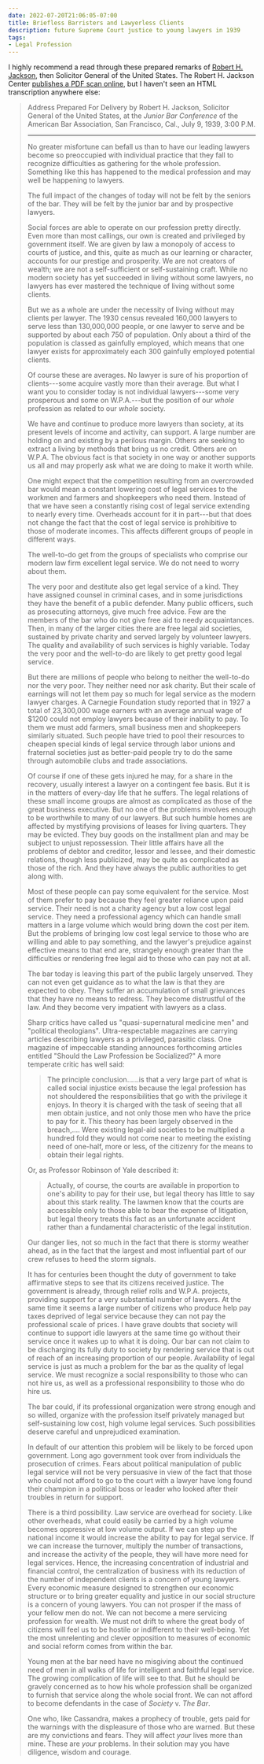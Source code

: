 ```yaml
---
date: 2022-07-20T21:06:05-07:00
title: Briefless Barristers and Lawyerless Clients
description: future Supreme Court justice to young lawyers in 1939
tags:
- Legal Profession
---
```


I highly recommend a read through these prepared remarks of [Robert H. Jackson](https://en.wikipedia.org/wiki/Robert_H._Jackson), then Solicitor General of the United States.  The Robert H. Jackson Center [publishes a PDF scan online](https://www.roberthjackson.org/speech-and-writing/briefless-barristers-and-lawyerless-clients/), but I haven't seen an HTML transcription anywhere else:

> Address Prepared For Delivery by Robert H. Jackson, Solicitor General of the United States, at the _Junior Bar Conference_ of the American Bar Association, San Francisco, Cal., July 9, 1939, 3:00 P.M.
>
> ---
>
> No greater misfortune can befall us than to have our leading lawyers become so preoccupied with individual practice that they fall to recognize difficulties as gathering for the whole profession.  Something like this has happened to the medical profession and may well be happening to lawyers.
>
> The full impact of the changes of today will not be felt by the seniors of the bar.  They will be felt by the junior bar and by prospective lawyers.
>
> Social forces are able to operate on our profession pretty directly.  Even more than most callings, our own is created and privileged by government itself.  We are given by law a monopoly of access to courts of justice, and this, quite as much as our learning or character, accounts for our prestige and prosperity.  We are not creators of wealth;  we are not a self-sufficient or self-sustaining craft.  While no modern society has yet succeeded in living without some lawyers, no lawyers has ever mastered the technique of living without some clients.
>
> But we as a whole are under the necessity of living without may clients per lawyer.  The 1930 census revealed 160,000 lawyers to serve less than 130,000,000 people, or one lawyer to serve and be supported by about each 750 of population.  Only about a third of the population is classed as gainfully employed, which means that one lawyer exists for approximately each 300 gainfully employed potential clients.
>
> Of course these are averages.  No lawyer is sure of his proportion of clients---some acquire vastly more than their average.  But what I want you to consider today is not individual lawyers---some very prosperous and some on W.P.A.---but the position of our _whole_ profession as related to our _whole_ society.
>
> We have and continue to produce more lawyers than society, at its present levels of income and activity, can support.  A large number are holding on and existing by a perilous margin.  Others are seeking to extract a living by methods that bring us no credit.  Others are on W.P.A.  The obvious fact is that society in one way or another supports us all and may properly ask what we are doing to make it worth while.
>
> One might expect that the competition resulting from an overcrowded bar would mean a constant lowering cost of legal services to the workmen and farmers and shopkeepers who need them.  Instead of that we have seen a constantly rising cost of legal service extending to nearly every time.  Overheads account for it in part---but that does not change the fact that the cost of legal service is prohibitive to those of moderate incomes.  This affects different groups of people in different ways.
>
> The well-to-do get from the groups of specialists who comprise our modern law firm excellent legal service.  We do not need to worry about them.
>
> The very poor and destitute also get legal service of a kind.  They have assigned counsel in criminal cases, and in some jurisdictions they have the benefit of a public defender.  Many public officers, such as prosecuting attorneys, give much free advice.  Few are the members of the bar who do not give free aid to needy acquaintances.  Then, in many of the larger cities there are free legal aid societies, sustained by private charity and served largely by volunteer lawyers.  The quality and availability of such services is highly variable.  Today the very poor and the well-to-do are likely to get pretty good legal service.
>
> But there are millions of people who belong to neither the well-to-do nor the very poor.  They neither need nor ask charity.  But their scale of earnings will not let them pay so much for legal service as the modern lawyer charges.  A Carnegie Foundation study reported that in 1927 a total of 23,300,000 wage earners with an average annual wage of $1200 could not employ lawyers because of their inability to pay.  To them we must add farmers, small business men and shopkeepers similarly situated.  Such people have tried to pool their resources to cheapen special kinds of legal service through labor unions and fraternal societies just as better-paid people try to do the same through automobile clubs and trade associations.
>
> Of course if one of these gets injured he may, for a share in the recovery, usually interest a lawyer on a contingent fee basis.  But it is in the matters of every-day life that he suffers.  The legal relations of these small income groups are almost as complicated as those of the great business executive.  But no one of the problems involves enough to be worthwhile to many of our lawyers.  But such humble homes are affected by mystifying provisions of leases for living quarters.  They may be evicted.  They buy goods on the installment plan and may be subject to unjust repossession.  Their little affairs have all the problems of debtor and creditor, lessor and lessee, and their domestic relations, though less publicized, may be quite as complicated as those of the rich.  And they have always the public authorities to get along with.
>
> Most of these people can pay some equivalent for the service.  Most of them prefer to pay because they feel greater reliance upon paid service.  Their need is not a charity agency but a low cost legal service.  They need a professional agency which can handle small matters in a large volume which would bring down the cost per item.  But the problems of bringing low cost legal service to those who are willing and able to pay something, and the lawyer's prejudice against effective means to that end are, strangely enough greater than the difficulties or rendering free legal aid to those who can pay not at all.
>
> The bar today is leaving this part of the public largely unserved.  They can not even get guidance as to what the law is that they are expected to obey.  They suffer an accumulation of small grievances that they have no means to redress.  They become distrustful of the law.  And they become very impatient with lawyers as a class.
>
> Sharp critics have called us "quasi-supernatural medicine men" and "political theologians".  Ultra-respectable magazines are carrying articles describing lawyers as a privileged, parasitic class.  One magazine of impeccable standing announces forthcoming articles entitled "Should the Law Profession be Socialized?"  A more temperate critic has well said:
>
> > The principle conclusion......is that a very large part of what is called social injustice exists because the legal profession has not shouldered the responsibilities that go with the privilege it enjoys.  In theory it is charged with the task of seeing that all men obtain justice, and not only those men who have the price to pay for it.  This theory has been largely observed in the breach,....  Were existing legal-aid societies to be multiplied a hundred fold they would not come near to meeting the existing need of one-half, more or less, of the citizenry for the means to obtain their legal rights.
>
> Or, as Professor Robinson of Yale described it:
>
> > Actually, of course, the courts are available in proportion to one's ability to pay for their use, but legal theory has little to say about this stark reality.  The lawmen know that the courts are accessible only to those able to bear the expense of litigation, but legal theory treats this fact as an unfortunate accident rather than a fundamental characteristic of the legal institution.
>
> Our danger lies, not so much in the fact that there is stormy weather ahead, as in the fact that the largest and most influential part of our crew refuses to heed the storm signals.
>
> It has for centuries been thought the duty of government to take affirmative steps to see that its citizens received justice.  The government is already, through relief rolls and W.P.A. projects, providing support for a very substantial number of lawyers.  At the same time it seems a large number of citizens who produce help pay taxes deprived of legal service because they can not pay the professional scale of prices.  I have grave doubts that society will continue to support idle lawyers at the same time go without their service once it wakes up to what it is doing.  Our bar can not claim to be discharging its fully duty to society by rendering service that is out of reach of an increasing proportion of our people.  Availability of legal service is just as much a problem for the bar as the quality of legal service.  We must recognize a social responsibility to those who can not hire us, as well as a professional responsibility to those who do hire us.
>
> The bar could, if its professional organization were strong enough and so willed, organize with the profession itself privately managed but self-sustaining low cost, high volume legal services.  Such possibilities deserve careful and unprejudiced examination.
>
> In default of our attention this problem will be likely to be forced upon government.  Long ago government took over from individuals the prosecution of crimes.  Fears about political manipulation of public legal service will not be very persuasive in view of the fact that those who could not afford to go to the court with a lawyer have long found their champion in a political boss or leader who looked after their troubles in return for support.
>
> There is a third possibility.  Law service are overhead for society.  Like other overheads, what could easily be carried by a high volume becomes oppressive at low volume output.  If we can step up the national income it would increase the ability to pay for legal service.  If we can increase the turnover, multiply the number of transactions, and increase the activity of the people, they will have more need for legal services.  Hence, the increasing concentration of industrial and financial control, the centralization of business with its reduction of the number of independent clients is a concern of young lawyers.  Every economic measure designed to strengthen our economic structure or to bring greater equality and justice in our social structure is a concern of young lawyers.  You can not prosper if the mass of your fellow men do not.  We can not become a mere servicing profession for wealth.  We must not drift to where the great body of citizens will feel us to be hostile or indifferent to their well-being.  Yet the most unrelenting and clever opposition to measures of economic and social reform comes from within the bar.
>
> Young men at the bar need have no misgiving about the continued need of men in all walks of life for intelligent and faithful legal service.  The growing complication of life will see to that.  But he should be gravely concerned as to how his whole profession shall be organized to furnish that service along the whole social front.  We can not afford to become defendants in the case of _Society_ v. _The Bar_.
>
> One who, like Cassandra, makes a prophecy of trouble, gets paid for the warnings with the displeasure of those who are warned.  But these are my convictions and fears.  They will affect _your_ lives more than mine.  These are _your_ problems.  In their solution may you have diligence, wisdom and courage.
